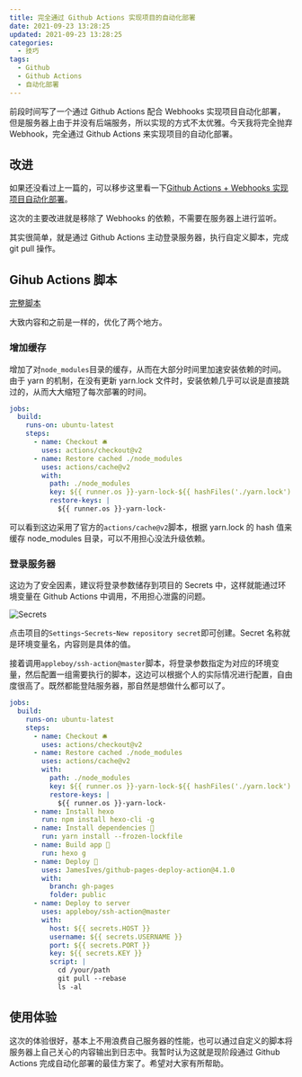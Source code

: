 ```yaml
---
title: 完全通过 Github Actions 实现项目的自动化部署
date: 2021-09-23 13:28:25
updated: 2021-09-23 13:28:25
categories:
  - 技巧
tags:
  - Github
  - Github Actions
  - 自动化部署
---
```


前段时间写了一个通过 Github Actions 配合 Webhooks 实现项目自动化部署，但是服务器上由于并没有后端服务，所以实现的方式不太优雅。今天我将完全抛弃 Webhook，完全通过 Github Actions 来实现项目的自动化部署。

<!--more-->

## 改进

如果还没看过上一篇的，可以移步这里看一下[Github Actions + Webhooks 实现项目自动化部署](/posts/10/)。

这次的主要改进就是移除了 Webhooks 的依赖，不需要在服务器上进行监听。

其实很简单，就是通过 Github Actions 主动登录服务器，执行自定义脚本，完成 git pull 操作。

## Gihub Actions 脚本

[完整脚本](https://github.com/ZvonimirSun/my-hexo-blog/blob/73af98ae4ef95156d2e51697633b9fb43c59386e/.github/workflows/deploy.yml)

大致内容和之前是一样的，优化了两个地方。

### 增加缓存

增加了对`node_modules`目录的缓存，从而在大部分时间里加速安装依赖的时间。由于 yarn 的机制，在没有更新 yarn.lock 文件时，安装依赖几乎可以说是直接跳过的，从而大大缩短了每次部署的时间。

```yaml
jobs:
  build:
    runs-on: ubuntu-latest
    steps:
      - name: Checkout 🛎️
        uses: actions/checkout@v2
      - name: Restore cached ./node_modules
        uses: actions/cache@v2
        with:
          path: ./node_modules
          key: ${{ runner.os }}-yarn-lock-${{ hashFiles('./yarn.lock') }}
          restore-keys: |
            ${{ runner.os }}-yarn-lock-
```

可以看到这边采用了官方的`actions/cache@v2`脚本，根据 yarn.lock 的 hash 值来缓存 node_modules 目录，可以不用担心没法升级依赖。

### 登录服务器

这边为了安全因素，建议将登录参数储存到项目的 Secrets 中，这样就能通过环境变量在 Github Actions 中调用，不用担心泄露的问题。

![Secrets](https://img.iszy.xyz/20210923134132.png)

点击项目的`Settings`-`Secrets`-`New repository secret`即可创建。Secret 名称就是环境变量名，内容则是具体的值。

接着调用`appleboy/ssh-action@master`脚本，将登录参数指定为对应的环境变量，然后配置一组需要执行的脚本，这边可以根据个人的实际情况进行配置，自由度很高了。既然都能登陆服务器，那自然是想做什么都可以了。

```yaml
jobs:
  build:
    runs-on: ubuntu-latest
    steps:
      - name: Checkout 🛎️
        uses: actions/checkout@v2
      - name: Restore cached ./node_modules
        uses: actions/cache@v2
        with:
          path: ./node_modules
          key: ${{ runner.os }}-yarn-lock-${{ hashFiles('./yarn.lock') }}
          restore-keys: |
            ${{ runner.os }}-yarn-lock-
      - name: Install hexo
        run: npm install hexo-cli -g
      - name: Install dependencies 🔧
        run: yarn install --frozen-lockfile
      - name: Build app 🔧
        run: hexo g
      - name: Deploy 🚀
        uses: JamesIves/github-pages-deploy-action@4.1.0
        with:
          branch: gh-pages
          folder: public
      - name: Deploy to server
        uses: appleboy/ssh-action@master
        with:
          host: ${{ secrets.HOST }}
          username: ${{ secrets.USERNAME }}
          port: ${{ secrets.PORT }}
          key: ${{ secrets.KEY }}
          script: |
            cd /your/path
            git pull --rebase
            ls -al
```

## 使用体验

这次的体验很好，基本上不用浪费自己服务器的性能，也可以通过自定义的脚本将服务器上自己关心的内容输出到日志中。我暂时认为这就是现阶段通过 Github Actions 完成自动化部署的最佳方案了。希望对大家有所帮助。
